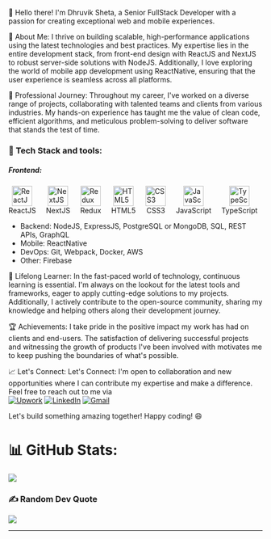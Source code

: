 👋 Hello there! I'm Dhruvik Sheta, a Senior FullStack Developer with a passion for creating exceptional web and mobile experiences. 

🚀 About Me:
I thrive on building scalable, high-performance applications using the latest technologies and best practices. My expertise lies in the entire development stack, from front-end design with ReactJS and NextJS to robust server-side solutions with NodeJS. Additionally, I love exploring the world of mobile app development using ReactNative, ensuring that the user experience is seamless across all platforms.

💼 Professional Journey:
Throughout my career, I've worked on a diverse range of projects, collaborating with talented teams and clients from various industries. My hands-on experience has taught me the value of clean code, efficient algorithms, and meticulous problem-solving to deliver software that stands the test of time.

<h3 align="left">🔧 Tech Stack and tools:</h3>
<h5 align="left">Frontend:</h5>
<div style="display: flex; flex-wrap: wrap; gap: 20px;">
    <div style="display: flex; flex-direction: column; align-items: center;">
        <img src="https://skillicons.dev/icons?i=react" alt="ReactJS" style="width: 40px;" />
        <span>ReactJS</span>
    </div>
    <div style="display: flex; flex-direction: column; align-items: center;">
        <img src="https://skillicons.dev/icons?i=nextjs" alt="NextJS" style="width: 40px;" />
        <span>NextJS</span>
    </div>
    <div style="display: flex; flex-direction: column; align-items: center;">
        <img src="https://skillicons.dev/icons?i=redux" alt="Redux" style="width: 40px;" />
        <span>Redux</span>
    </div>
    <div style="display: flex; flex-direction: column; align-items: center;">
        <img src="https://skillicons.dev/icons?i=html" alt="HTML5" style="width: 40px;" />
        <span>HTML5</span>
    </div>
    <div style="display: flex; flex-direction: column; align-items: center;">
        <img src="https://skillicons.dev/icons?i=css" alt="CSS3" style="width: 40px;" />
        <span>CSS3</span>
    </div>
    <div style="display: flex; flex-direction: column; align-items: center;">
        <img src="https://skillicons.dev/icons?i=js" alt="JavaScript" style="width: 40px;" />
        <span>JavaScript</span>
    </div>
    <div style="display: flex; flex-direction: column; align-items: center;">
        <img src="https://skillicons.dev/icons?i=ts" alt="TypeScript" style="width: 40px;" />
        <span>TypeScript</span>
    </div>
</div>

- Backend: NodeJS, ExpressJS, PostgreSQL or MongoDB, SQL, REST APIs, GraphQL
- Mobile: ReactNative
- DevOps: Git, Webpack, Docker, AWS
- Other: Firebase


🌱 Lifelong Learner:
In the fast-paced world of technology, continuous learning is essential. I'm always on the lookout for the latest tools and frameworks, eager to apply cutting-edge solutions to my projects. Additionally, I actively contribute to the open-source community, sharing my knowledge and helping others along their development journey.

🏆 Achievements:
I take pride in the positive impact my work has had on clients and end-users. The satisfaction of delivering successful projects and witnessing the growth of products I've been involved with motivates me to keep pushing the boundaries of what's possible.

📈 Let's Connect:
Let's Connect: I'm open to collaboration and new opportunities where I can contribute my expertise and make a difference. Feel free to reach out to me via <br/>
[![Upwork](https://img.shields.io/badge/Upwork-%234ea94b.svg?style=flat&logo=Upwork&logoColor=white)](https://www.upwork.com/freelancers/~0128bae70e2c5feebd)
[![LinkedIn](https://img.shields.io/badge/LinkedIn-%230077B5.svg?logo=linkedin&logoColor=white)](https://www.linkedin.com/in/sheta-dhruvik-320a741b8/)
[![Gmail](https://img.shields.io/badge/Gmail-%23B92B27.svg?logo=Gmail&logoColor=white)](href="mailto:shetadhruvik13@gmail.com")

Let's build something amazing together! Happy coding! 😄

# 📊 GitHub Stats:
![](https://github-readme-streak-stats.herokuapp.com/?user=shetadhruvik&theme=dark&hide_border=true)<br/>

### ✍️ Random Dev Quote
![](https://quotes-github-readme.vercel.app/api?type=horizontal&theme=radical)

---

